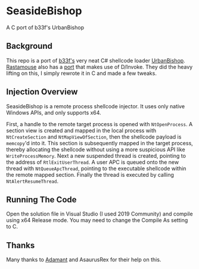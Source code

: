 # SeasideBishop
A C port of b33f's UrbanBishop

## Background

This repo is a port of [b33f's](https://github.com/FuzzySecurity) very neat C# shellcode loader [UrbanBishop](https://github.com/FuzzySecurity/Sharp-Suite/tree/master/UrbanBishop). [Rastamouse](https://github.com/rasta-mouse) also has a [port](https://github.com/rasta-mouse/RuralBishop) that makes use of D/Invoke. They did the heavy lifting on this, I simply rewrote it in C and made a few tweaks.

## Injection Overview

SeasideBishop is a remote process shellcode injector. It uses only native Windows APIs, and only supports x64.

First, a handle to the remote target process is opened with `NtOpenProcess`. A section view is created and mapped
in the local process with `NtCreateSection` and `NtMapViewOfSection`, then the shellcode payload is `memcopy`'d
into it. This section is subsequently mapped in the target process, thereby allocating the shellcode without using
a more suspicious API like `WriteProcessMemory`. Next a new suspended thread is created, pointing to the
address of `RtlExitUserThread`. A user APC is queued onto the new thread with `NtQueueApcThread`, pointing
to the executable shellcode within the remote mapped section. Finally the thread is executed by calling
`NtAlertResumeThread`.

## Running The Code

Open the solution file in Visual Studio (I used 2019 Community) and compile using x64 Release mode. You may need to
change the Compile As setting to C.

## Thanks

Many thanks to [Adamant](https://krabsonsecurity.com/) and AsaurusRex for their help on this.
